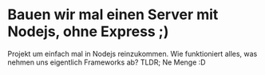 # Bauen wir mal einen Server mit Nodejs, ohne Express ;)

Projekt um einfach mal in Nodejs reinzukommen. Wie funktioniert alles, was nehmen uns eigentlich Frameworks ab?
TLDR; Ne Menge :D
